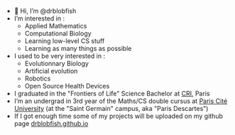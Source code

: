 - 👋 Hi, I’m @drblobfish
- I’m interested in :
  - Applied Mathematics
  - Computational Biology
  - Learning low-level CS stuff
  - Learning as many things as possible
- I used to be very interested in :
  - Evolutionnary Biology
  - Artificial evolution
  - Robotics
  - Open Source Health Devices
- I graduated in the "Frontiers of Life" Science Bachelor at [CRI](https://cri-paris.org/en), Paris
- I’m an undergrad in 3rd year of the Maths/CS double cursus at [Paris Cité University](https://math-info.u-paris.fr/) (at the "Saint Germain" campus, aka "Paris Descartes")
- If I got enough time some of my projects will be uploaded on my github page [drblobfish.github.io](https://drblobfish.github.io/)
